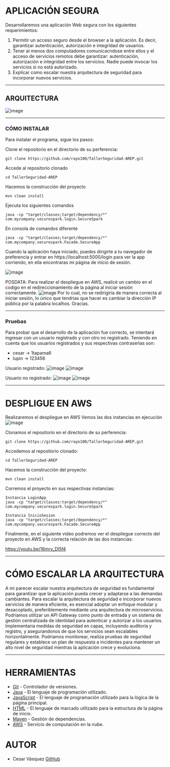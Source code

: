# APLICACIÓN SEGURA

Desarrollaremos una aplicación Web segura con los siguientes requerimientos:
1. Permitir un acceso seguro desde el browser a la aplicación. Es decir, garantizar autenticación, autorización e integridad de usuarios.
2. Tener al menos dos computadores comunicacndose entre ellos y el acceso de servicios remotos debe garantizar: autenticación, autorización e integridad entre los servicios. Nadie puede invocar los servicios si no está autorizado.
3. Explicar como escalar nuestra arquitectura de seguridad para incorporar nuevos servicios.

---
## ARQUITECTURA
![image](https://github.com/rayo100/TallerSeguridad-AREP/assets/89558695/133c9d47-c742-4a99-bfd3-89fd1eeb5efb)


---
### CÓMO INSTALAR
Para instalar el programa, sigue los pasos:

Clone el repositorio en el directorio de su perferencia:

    git clone https://github.com/rayo100/TallerSeguridad-AREP.git
    
Accede al repositorio clonado

    cd TallerSeguridad-AREP

Hacemos la construcción del proyecto

    mvn clean install

Ejecuta los siguientes comandos 

    java -cp "target/classes;target/dependency/*" com.mycompany.securespark.login.SecureSpark

En consola de comandos diferente
    
    java -cp "target/classes;target/dependency/*" com.mycompany.securespark.Facade.SecureApp
    
Cuando la aplicación haya iniciado, puedes dirigirte a tu navegador de preferencia y entrar en https://localhost:5000/login para ver la app corriendo, 
en ella encontraras mi página de inicio de sesión.

![image](https://github.com/rayo100/TallerSeguridad-AREP/assets/89558695/38a1726c-ca7b-44cd-817c-e7a8b5d61aaa)

POSDATA: Para realizar el despliegue en AWS, realicé un cambio en el codigo en el redireccionamiento de la página al iniciar sesión correctamente.
![image](https://github.com/rayo100/TallerSeguridad-AREP/assets/89558695/956270a5-7080-488b-9d7e-a8b34ff5e06d)
Por lo cual, no se redirigiria de manera correcta al iniciar sesión, lo único que tendrias que hacer es cambiar la dirección IP pública por la palabra localhos. Gracias.


---
### Pruebas
Para probar que el desarrollo de la aplicación fue correcto, se intentará ingresar con un usuario registrado y con otro no registrado.
Teniendo en cuenta que los usuarios registrados y sus respectivas contraseñas son:
* cesar -> 1tapama6
* lupin -> 123456

Usuario registrado:
![image](https://github.com/rayo100/TallerSeguridad-AREP/assets/89558695/45308413-6417-46f8-b12f-03685221e48d)
![image](https://github.com/rayo100/TallerSeguridad-AREP/assets/89558695/6a713c16-1933-4e46-8383-2a9a1e1d0bb7)

Usuario no registrado:
![image](https://github.com/rayo100/TallerSeguridad-AREP/assets/89558695/b395fb74-cf46-4f49-8178-9d3acebeb775)
![image](https://github.com/rayo100/TallerSeguridad-AREP/assets/89558695/141fb678-8a1a-47d8-8816-6afcb33945e2)

	
---
# DESPLIGUE EN AWS
Realizaremos el despliegue en AWS
Vemos las dos instancias en ejecución
![image](https://github.com/rayo100/TallerSeguridad-AREP/assets/89558695/248c6afc-5adb-4a7c-aba7-7b6f5f30d854)

Clonamos el repositorio en el directorio de su perferencia:

    git clone https://github.com/rayo100/TallerSeguridad-AREP.git
    
Accedemos al repositorio clonado:

    cd TallerSeguridad-AREP

Hacemos la construcción del proyecto:

    mvn clean install

Corremos el proyecto en sus respectivas instancias:

	Instancia LoginApp
	java -cp "target/classes:target/dependency/*" com.mycompany.securespark.login.SecureSpark

 	Instancia InicioSesion
	java -cp "target/classes:target/dependency/*" com.mycompany.securespark.Facade.SecureApp

Finalmente, en el siguiente video podremos ver el despliegue correcto del proyecto en AWS y la correcta relación de las dos instancias:

https://youtu.be/16mrv_Dl5f4

---
# CÓMO ESCALAR LA ARQUITECTURA
A mi parecer escalar nuestra arquitectura de seguridad es fundamental para garantizar que la aplicación pueda crecer y adaptarse a las demandas cambiantes.
Para escalar la arquitectura de seguridad e incorporar nuevos servicios de manera eficiente, es esencial adoptar un enfoque modular y desacoplado, preferiblemente mediante una arquitectura de microservicios. Podriamos utilizar un API Gateway como punto de entrada y un sistema de gestión centralizada de identidad para autenticar y autorizar a los usuarios. Implementaria medidas de seguridad en capas, incluyendo auditoría y registro, y asegurandonos de que los servicios sean escalables horizontalmente. Podriamos monitorear, realiza pruebas de seguridad regulares y establece un plan de respuesta a incidentes para mantener un alto nivel de seguridad mientras la aplicación crece y evoluciona.

---
# HERRAMIENTAS

  * [Git](https://git-scm.com/) - Controlador de versiones.
  * [Java](https://www.java.com/) - El lenguaje de programación utilizado.
  * [JavaScript](https://www.javascript.com/) - El lenguaje de programación utilizado para la lógica de la página principal.
  * [HTML](https://html.com/document/) - El lenguaje de marcado utilizado para la estructura de la página de inicio.
  * [Maven](https://maven.apache.org/) - Gestión de dependencias.
  * [AWS](https://www.docker.com/) - Servicio de computación en la nube.

# AUTOR

  * Cesar Vásquez [GitHub](https://github.com/rayo100)
